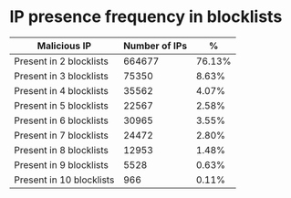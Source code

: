 # IP presence frequency in blocklists
| Malicious IP | Number of IPs | % |
|----|----|----|
| Present in 2 blocklists | 664677 | 76.13% |
| Present in 3 blocklists | 75350 | 8.63% |
| Present in 4 blocklists | 35562 | 4.07% |
| Present in 5 blocklists | 22567 | 2.58% |
| Present in 6 blocklists | 30965 | 3.55% |
| Present in 7 blocklists | 24472 | 2.80% |
| Present in 8 blocklists | 12953 | 1.48% |
| Present in 9 blocklists | 5528 | 0.63% |
| Present in 10 blocklists | 966 | 0.11% |
